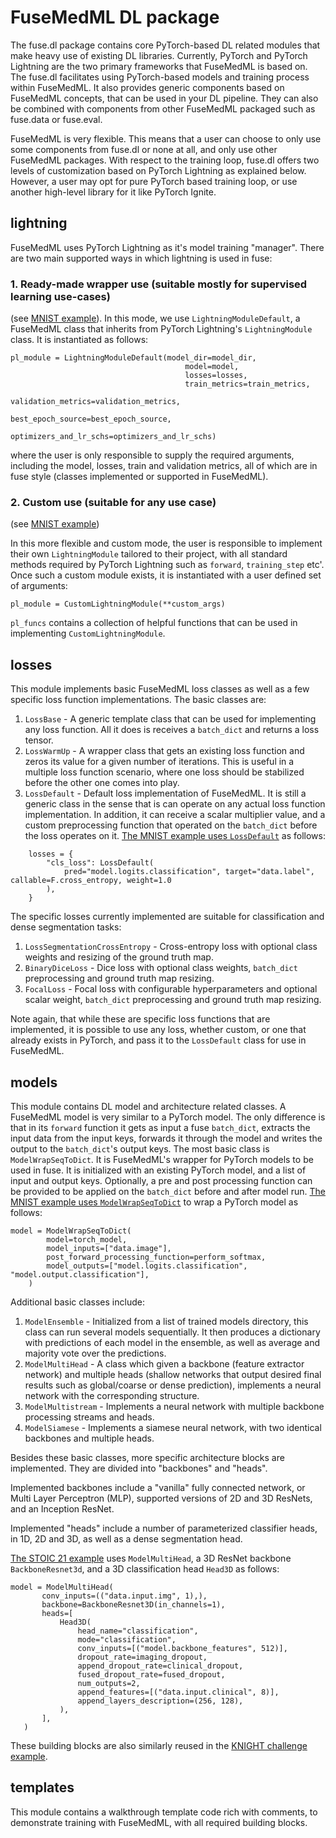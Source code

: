 # FuseMedML DL package

The fuse.dl package contains core PyTorch-based DL related modules that make heavy use of existing DL libraries. Currently, PyTorch and PyTorch Lightning are the two primary frameworks that FuseMedML is based on.
The fuse.dl facilitates using PyTorch-based models and training process within FuseMedML. It also provides generic components based on FuseMedML concepts, that can be used in your DL pipeline. They can also be combined with components from other FuseMedML packaged such as fuse.data or fuse.eval.

FuseMedML is very flexible. This means that a user can choose to only use some components from fuse.dl or none at all, and only use other FuseMedML packages. With respect to the training loop, fuse.dl offers two levels of customization based on PyTorch Lightning as explained below. However, a user may opt for pure PyTorch based training loop, or use another high-level library for it like PyTorch Ignite.

## lightning
FuseMedML uses PyTorch Lightning as it's model training "manager".
There are two main supported ways in which lightning is used in fuse:
### 1. Ready-made wrapper use (suitable mostly for supervised learning use-cases)
(see [MNIST example](../../examples/fuse_examples/imaging/classification/mnist/run_mnist.py)).
In this mode, we use `LightningModuleDefault`, a FuseMedML class that inherits from PyTorch Lightning's `LightningModule` class. It is instantiated as follows:

```
pl_module = LightningModuleDefault(model_dir=model_dir,
                                       model=model,
                                       losses=losses,
                                       train_metrics=train_metrics,
                                       validation_metrics=validation_metrics,
                                       best_epoch_source=best_epoch_source,
                                       optimizers_and_lr_schs=optimizers_and_lr_schs)
```
where the user is only responsible to supply the required arguments, including the model, losses, train and validation metrics, all of which are in fuse style (classes implemented or supported in FuseMedML).


### 2. Custom use (suitable for any use case)
(see [MNIST example](../../examples/fuse_examples/imaging/classification/mnist/run_mnist_custom_pl_imp.py))

In this more flexible and custom mode, the user is responsible to implement their own `LightningModule` tailored to their project, with all standard methods required by PyTorch Lightning such as `forward`, `training_step` etc'.
Once such a custom module exists, it is instantiated with a user defined set of arguments:
```
pl_module = CustomLightningModule(**custom_args)
```

`pl_funcs` contains a collection of helpful functions that can be used in implementing `CustomLightningModule`.

## losses
This module implements basic FuseMedML loss classes as well as a few specific loss function implementations.
The basic classes are:
1. `LossBase` - A generic template class that can be used for implementing any loss function. All it does is receives a `batch_dict` and returns a loss tensor.
2. `LossWarmUp` - A wrapper class that gets an existing loss function and zeros its value for a given number of iterations. This is useful in a multiple loss function scenario, where one loss should be stabilized before the other one comes into play.
3. `LossDefault` - Default loss implementation of FuseMedML. It is still a generic class in the sense that is can operate on any actual loss function implementation. In addition, it can receive a scalar multiplier value, and a custom preprocessing function that operated on the `batch_dict` before the loss operates on it.
[The MNIST example uses `LossDefault`](../../examples/fuse_examples/imaging/classification/mnist/run_mnist.py) as follows:

```
    losses = {
        "cls_loss": LossDefault(
            pred="model.logits.classification", target="data.label", callable=F.cross_entropy, weight=1.0
        ),
    }
```

The specific losses currently implemented are suitable for classification and dense segmentation tasks:
1. `LossSegmentationCrossEntropy` - Cross-entropy loss with optional class weights and resizing of the ground truth map.
2. `BinaryDiceLoss` - Dice loss with optional class weights, `batch_dict` preprocessing and ground truth map resizing.
3. `FocalLoss` - Focal loss with configurable hyperparameters and optional scalar weight, `batch_dict` preprocessing and ground truth map resizing.

Note again, that while these are specific loss functions that are implemented, it is possible to use any loss, whether custom, or one that already exists in PyTorch, and pass it to the `LossDefault` class for use in FuseMedML.

## models
This module contains DL model and architecture related classes. A FuseMedML model is very similar to a PyTorch model. The only difference is that in its `forward` function it gets as input a fuse `batch_dict`, extracts the input data from the input keys, forwards it through the model and writes the output to the `batch_dict`'s output keys.
The most basic class is `ModelWrapSeqToDict`. It is FuseMedML's wrapper for PyTorch models to be used in fuse. It is initialized with an existing PyTorch model, and a list of input and output keys.
Optionally, a pre and post processing function can be provided to be applied on the `batch_dict` before and after model run.
[The MNIST example uses `ModelWrapSeqToDict`](../../examples/fuse_examples/imaging/classification/mnist/run_mnist.py) to wrap a PyTorch model as follows:

```
model = ModelWrapSeqToDict(
        model=torch_model,
        model_inputs=["data.image"],
        post_forward_processing_function=perform_softmax,
        model_outputs=["model.logits.classification", "model.output.classification"],
    )
```

 Additional basic classes include:
 1. `ModelEnsemble` - Initialized from a list of trained models directory, this class can run several models sequentially. It then produces a dictionary with predictions of each model in the ensemble, as well as average and majority vote over the predictions.
 2. `ModelMultiHead` - A class which given a backbone (feature extractor network) and multiple heads (shallow networks that output desired final results such as global/coarse or dense prediction), implements a neural network with the corresponding structure.
 3. `ModelMultistream` - Implements a neural network with multiple backbone processing streams and heads.
 4. `ModelSiamese` - Implements a siamese neural network, with two identical backbones and multiple heads.

Besides these basic classes, more specific architecture blocks are implemented. They are divided into "backbones" and "heads".

Implemented backbones include a "vanilla" fully connected network, or Multi Layer Perceptron (MLP), supported versions of 2D and 3D ResNets, and an Inception ResNet.  

Implemented "heads" include a number of parameterized classifier heads, in 1D, 2D and 3D, as well as a dense segmentation head.

[The STOIC 21 example](../../examples/fuse_examples/imaging/classification/stoic21/runner_stoic21.py) uses `ModelMultiHead`, a 3D ResNet backbone `BackboneResnet3d`, and a 3D classification head `Head3D` as follows:
 ```
 model = ModelMultiHead(
        conv_inputs=(("data.input.img", 1),),
        backbone=BackboneResnet3D(in_channels=1),
        heads=[
            Head3D(
                head_name="classification",
                mode="classification",
                conv_inputs=[("model.backbone_features", 512)],
                dropout_rate=imaging_dropout,
                append_dropout_rate=clinical_dropout,
                fused_dropout_rate=fused_dropout,
                num_outputs=2,
                append_features=[("data.input.clinical", 8)],
                append_layers_description=(256, 128),
            ),
        ],
    )
 ```
These building blocks are also similarly reused in the [KNIGHT challenge example](../../examples/fuse_examples/imaging/classification/knight/baseline/fuse_baseline.py).


## templates
This module contains a walkthrough template code rich with comments, to demonstrate training with FuseMedML, with all required building blocks.
